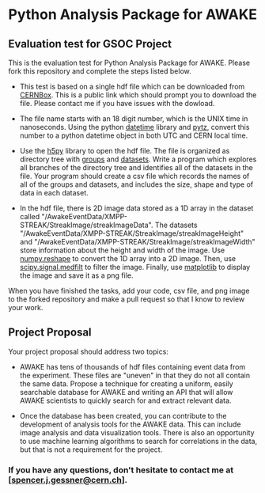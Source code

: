 # Python Analysis Package for AWAKE

## Evaluation test for GSOC Project

This is the evaluation test for Python Analysis Package for AWAKE. Please fork this repository and complete the steps listed below.

* This test is based on a single hdf file which can be downloaded from [CERNBox](https://cernbox.cern.ch/index.php/s/wk7SN1qt2O7jbrl). This is a public link which should prompt you to download the file. Please contact me if you have issues with the dowload.

* The file name starts with an 18 digit number, which is the UNIX time in nanoseconds. Using the python [datetime](https://docs.python.org/3/library/datetime.html) library and [pytz](http://pytz.sourceforge.net/), convert this number to a python datetime object in both UTC and CERN local time.

* Use the [h5py](http://docs.h5py.org/en/stable/) library to open the hdf file. The file is organized as directory tree with [groups](http://docs.h5py.org/en/stable/high/group.html) and [datasets](http://docs.h5py.org/en/stable/high/dataset.html). Write a program which explores all branches of the directory tree and identifies all of the datasets in the file. Your program should create a csv file which records the names of all of the groups and datasets, and includes the size, shape and type of  data in each dataset.

* In the hdf file, there is 2D image data stored as a 1D array in the dataset called "/AwakeEventData/XMPP-STREAK/StreakImage/streakImageData". The datasets "/AwakeEventData/XMPP-STREAK/StreakImage/streakImageHeight" and "/AwakeEventData/XMPP-STREAK/StreakImage/streakImageWidth" store information about the height and width of the image. Use [numpy.reshape](https://docs.scipy.org/doc/numpy/reference/generated/numpy.reshape.html) to convert the 1D array into a 2D image. Then, use [scipy.signal.medfilt](https://docs.scipy.org/doc/scipy-0.14.0/reference/generated/scipy.signal.medfilt.html) to filter the image. Finally, use [matplotlib](https://matplotlib.org/) to display the image and save it as a png file.

When you have finished the tasks, add your code, csv file, and png image to the forked repository and make a pull request so that I know to review your work.

## Project Proposal

Your project proposal should address two topics:

- AWAKE has tens of thousands of hdf files containing event data from the experiment. These files are "uneven" in that they do not all contain the same data. Propose a technique for creating a uniform, easily searchable database for AWAKE and writing an API that will allow AWAKE scientists to quickly search for and extract relevant data.

- Once the database has been created, you can contribute to the development of analysis tools for the AWAKE data. This can include image analysis and data visualization tools. There is also an opportunity to use machine learning algorithms to search for correlations in the data, but that is not a requirement for the project.

### If you have any questions, don't hesitate to contact me at [spencer.j.gessner@cern.ch].
